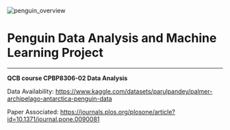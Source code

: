 ![penguin_overview](https://github.com/user-attachments/assets/f0d18e20-b484-4181-9712-045eb0cf28d8)
# Penguin Data Analysis and Machine Learning Project
---
 **QCB course CPBP8306-02 Data Analysis**
 
 Data Availability: https://www.kaggle.com/datasets/parulpandey/palmer-archipelago-antarctica-penguin-data
 
 Paper Associated: https://journals.plos.org/plosone/article?id=10.1371/journal.pone.0090081

